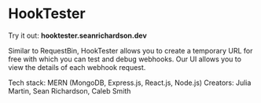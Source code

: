 # HookTester
Try it out: **hooktester.seanrichardson.dev**

Similar to RequestBin, HookTester allows you to create a temporary URL for free with which you can test and debug webhooks. Our UI allows you to view the details of each webhook request.

Tech stack: MERN (MongoDB, Express.js, React.js, Node.js)
Creators: Julia Martin, Sean Richardson, Caleb Smith